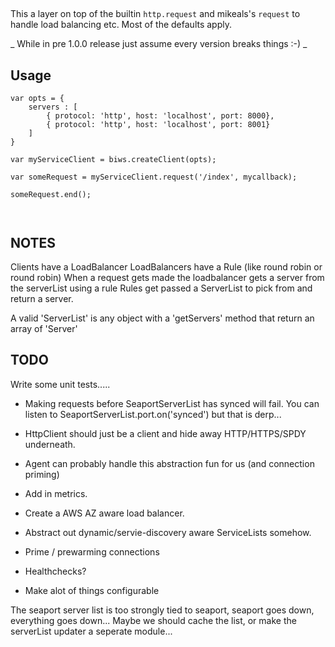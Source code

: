 ##

This a layer on top of the builtin `http.request` and mikeals's `request` to handle load balancing etc. Most of the defaults apply.


_ While in pre 1.0.0 release just assume every version breaks things :-) _

## Usage


```
var opts = {
    servers : [
        { protocol: 'http', host: 'localhost', port: 8000},
        { protocol: 'http', host: 'localhost', port: 8001}
    ]
}

var myServiceClient = biws.createClient(opts);

var someRequest = myServiceClient.request('/index', mycallback);

someRequest.end();



```

## NOTES

Clients have a LoadBalancer
LoadBalancers have a Rule (like round robin or round robin)
When a request gets made the loadbalancer gets a server from the serverList using a rule
Rules get passed a ServerList to pick from and return a server.

A valid 'ServerList' is any object with a 'getServers' method that return an array of 'Server'


## TODO

Write some unit tests.....

- Making requests before SeaportServerList has synced will fail.
  You can listen to SeaportServerList.port.on('synced') but that is derp...

- HttpClient should just be a client and hide away HTTP/HTTPS/SPDY underneath.
- Agent can probably handle this abstraction fun for us (and connection priming)

- Add in metrics.
- Create a AWS AZ aware load balancer.
- Abstract out dynamic/servie-discovery aware ServiceLists somehow.
- Prime / prewarming connections
- Healthchecks?
- Make alot of things configurable

The seaport server list is too strongly tied to seaport, seaport goes down, everything goes down...
Maybe we should cache the list, or make the serverList updater a seperate module...